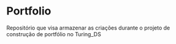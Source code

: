 # Portfolio
Repositório que visa armazenar as criações durante o projeto de construção de portfólio no Turing_DS
